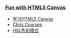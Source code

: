 ### [Fun with HTML5 Canvas](https://ykichi.github.io/JavaScript30---YKichi/08%20-%20Fun%20with%20HTML5%20Canvas/)
+ [学习HTML5 Canvas](https://blog.csdn.net/u012468376/article/details/73350998)
+ [Chris Courses](https://www.chriscourses.com/tutorials/canvas-for-beginners-1)
+ [HSL色彩模式](http://mothereffinghsl.com/)